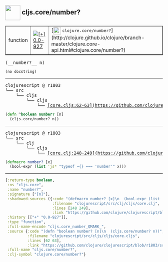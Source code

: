 ## <img width="48px" valign="middle" src="http://i.imgur.com/Hi20huC.png"> cljs.core/number?

 <table border="1">
<tr>
<td>function</td>
<td><a href="https://github.com/cljsinfo/api-refs/tree/0.0-927"><img valign="middle" alt="[+] 0.0-927" src="https://img.shields.io/badge/+-0.0--927-lightgrey.svg"></a> </td>
<td>
[<img height="24px" valign="middle" src="http://i.imgur.com/1GjPKvB.png"> <samp>clojure.core/number?</samp>](http://clojure.github.io/clojure/branch-master/clojure.core-api.html#clojure.core/number?)
</td>
</tr>
</table>

 <samp>
(__number?__ n)<br>
</samp>

```
(no docstring)
```

---

 <pre>
clojurescript @ r1803
└── src
    └── cljs
        └── cljs
            └── <ins>[core.cljs:62-63](https://github.com/clojure/clojurescript/blob/r1803/src/cljs/cljs/core.cljs#L62-L63)</ins>
</pre>

```clj
(defn ^boolean number? [n]
  (cljs.core/number? n))
```


---

 <pre>
clojurescript @ r1803
└── src
    └── clj
        └── cljs
            └── <ins>[core.clj:248-249](https://github.com/clojure/clojurescript/blob/r1803/src/clj/cljs/core.clj#L248-L249)</ins>
</pre>

```clj
(defmacro number? [x]
  (bool-expr (list 'js* "typeof ~{} === 'number'" x)))
```

---

```clj
{:return-type boolean,
 :ns "cljs.core",
 :name "number?",
 :signature ["[n]"],
 :shadowed-sources ({:code "(defmacro number? [x]\n  (bool-expr (list 'js* \"typeof ~{} === 'number'\" x)))",
                     :filename "clojurescript/src/clj/cljs/core.clj",
                     :lines [248 249],
                     :link "https://github.com/clojure/clojurescript/blob/r1803/src/clj/cljs/core.clj#L248-L249"}),
 :history [["+" "0.0-927"]],
 :type "function",
 :full-name-encode "cljs.core_number_QMARK_",
 :source {:code "(defn ^boolean number? [n]\n  (cljs.core/number? n))",
          :filename "clojurescript/src/cljs/cljs/core.cljs",
          :lines [62 63],
          :link "https://github.com/clojure/clojurescript/blob/r1803/src/cljs/cljs/core.cljs#L62-L63"},
 :full-name "cljs.core/number?",
 :clj-symbol "clojure.core/number?"}

```
